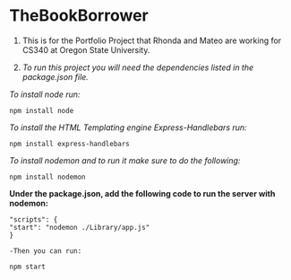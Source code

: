 # TheBookBorrower

1. This is for the Portfolio Project that Rhonda and Mateo are working for CS340 at Oregon State University.

2. *To run this project you will need the dependencies listed in the package.json file.*

*To install node run:* 
    
    npm install node
    
*To install the HTML Templating engine Express-Handlebars run:*

    npm install express-handlebars

*To install nodemon and to run it make sure to do the following:*

    npm install nodemon
**Under the package.json, add the following code to run the server with nodemon:**
    
    "scripts": {
    "start": "nodemon ./Library/app.js"
    }
    
    -Then you can run:
    
    npm start
    
